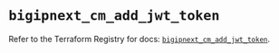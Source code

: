 # `bigipnext_cm_add_jwt_token`

Refer to the Terraform Registry for docs: [`bigipnext_cm_add_jwt_token`](https://registry.terraform.io/providers/f5networks/bigipnext/1.4.0/docs/resources/cm_add_jwt_token).
